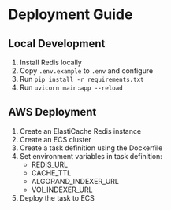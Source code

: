 # Deployment Guide

## Local Development
1. Install Redis locally
2. Copy `.env.example` to `.env` and configure
3. Run `pip install -r requirements.txt`
4. Run `uvicorn main:app --reload`

## AWS Deployment
1. Create an ElastiCache Redis instance
2. Create an ECS cluster
3. Create a task definition using the Dockerfile
4. Set environment variables in task definition:
   - REDIS_URL
   - CACHE_TTL
   - ALGORAND_INDEXER_URL
   - VOI_INDEXER_URL
5. Deploy the task to ECS
